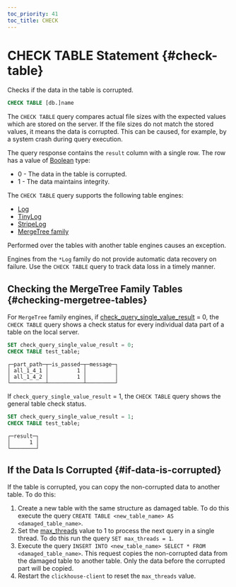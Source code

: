 ```yaml
---
toc_priority: 41
toc_title: CHECK
---
```


# CHECK TABLE Statement {#check-table}

Checks if the data in the table is corrupted.

``` sql
CHECK TABLE [db.]name
```

The `CHECK TABLE` query compares actual file sizes with the expected values which are stored on the server. If the file sizes do not match the stored values, it means the data is corrupted. This can be caused, for example, by a system crash during query execution.

The query response contains the `result` column with a single row. The row has a value of
[Boolean](../../sql-reference/data-types/boolean.md) type:

-   0 - The data in the table is corrupted.
-   1 - The data maintains integrity.

The `CHECK TABLE` query supports the following table engines:

-   [Log](../../engines/table-engines/log-family/log.md)
-   [TinyLog](../../engines/table-engines/log-family/tinylog.md)
-   [StripeLog](../../engines/table-engines/log-family/stripelog.md)
-   [MergeTree family](../../engines/table-engines/mergetree-family/mergetree.md)

Performed over the tables with another table engines causes an exception.

Engines from the `*Log` family do not provide automatic data recovery on failure. Use the `CHECK TABLE` query to track data loss in a timely manner.

## Checking the MergeTree Family Tables {#checking-mergetree-tables}

For `MergeTree` family engines, if [check_query_single_value_result](../../operations/settings/settings.md#check_query_single_value_result) = 0, the `CHECK TABLE` query shows a check status for every individual data part of a table on the local server.

```sql
SET check_query_single_value_result = 0;
CHECK TABLE test_table;
```

```text
┌─part_path─┬─is_passed─┬─message─┐
│ all_1_4_1 │         1 │         │
│ all_1_4_2 │         1 │         │
└───────────┴───────────┴─────────┘
```

If `check_query_single_value_result` = 1, the `CHECK TABLE` query shows the general table check status.

```sql
SET check_query_single_value_result = 1;
CHECK TABLE test_table;
```

```text
┌─result─┐
│      1 │
└────────┘
```

## If the Data Is Corrupted {#if-data-is-corrupted}

If the table is corrupted, you can copy the non-corrupted data to another table. To do this:

1.  Create a new table with the same structure as damaged table. To do this execute the query `CREATE TABLE <new_table_name> AS <damaged_table_name>`.
2.  Set the [max_threads](../../operations/settings/settings.md#settings-max_threads) value to 1 to process the next query in a single thread. To do this run the query `SET max_threads = 1`.
3.  Execute the query `INSERT INTO <new_table_name> SELECT * FROM <damaged_table_name>`. This request copies the non-corrupted data from the damaged table to another table. Only the data before the corrupted part will be copied.
4.  Restart the `clickhouse-client` to reset the `max_threads` value.
